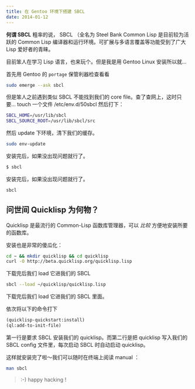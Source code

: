 ```yaml
---
title: 在 Gentoo 环境下搭建 SBCL
date: 2014-01-12
---
```


**何谓 SBCL** 粗率的说， SBCL （全名为 Steel Bank Common Lisp 是目前较为活跃的 Common Lisp 编译器和运行环境。可扩展与多语言覆盖等功能受到了广大 Lisp 爱好者的青睐。

目前笨人在学习 Lisp 语言，也来玩个。但是我是用 Gentoo Linux 安装所以就…

<!-- more -->

首先用 Gentoo 的 `portage` 保管利器检查看看
```bash
sudo emerge --ask sbcl
```

但是笨人之前遇到类似 SBCL 不能找到我们的 core file。查了查网上，这时只要… touch 一个文件 /etc/env.d/50sbcl 然后打下：

```bash
SBCL_HOME=/usr/lib/sbcl
SBCL_SOURCE_ROOT=/usr/lib/sbcl/src
```

然后 update 下环境，清下我们的缓存。

```bash
sudo env-update
```

安装完后，如果没出现问题就行了。

```bash
$ sbcl
```

安装完后，如果没出现问题就行了。

```bash
sbcl
```

## 问世间 Quicklisp 为何物？
Quicklisp 是最流行的 Common-Lisp 函数库管理器，可以 *比较* 方便地安装所要的函数库。

安装也是非常的傻瓜化：

```bash
cd ~ && mkdir quicklisp && cd quicklisp
curl -O http://beta.quicklisp.org/quicklisp.lisp
```

下载完后我们 load 它进我们的 SBCL
```bash
sbcl --load ~/quicklisp/quicklisp.lisp
```

下载完后我们 load 它进我们的 SBCL 里面。

依次将以下的命令打下
```lisp
(quicklisp-quickstart:install)
(ql:add-to-init-file)
```

第一行是要求 SBCL 安装我们的 quicklisp。而第二行是把 quicklisp 写入我们的 SBCL config 文件里，每次启动 SBCL 时自动启动 quicklisp。

这样就安装完了啦～我们可以随时在终端上阅读 manual ：

```bash
man sbcl
```

> :-) happy hacking !
